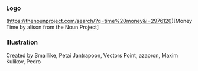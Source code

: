 ### Logo

(https://thenounproject.com/search/?q=time%20money&i=2976120)[Money Time by alison from the Noun Project]

### Illustration

Created by Smalllike, Petai Jantrapoon, Vectors Point, azapron, Maxim Kulikov, Pedro